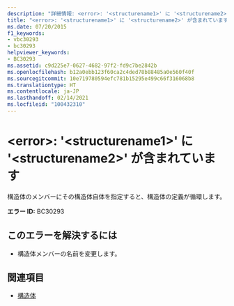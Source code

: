 ```yaml
---
description: "詳細情報: <error>: '<structurename1>' に '<structurename2>' が含まれています"
title: "<error>: '<structurename1>' に '<structurename2>' が含まれています"
ms.date: 07/20/2015
f1_keywords:
- vbc30293
- bc30293
helpviewer_keywords:
- BC30293
ms.assetid: c9d225e7-0627-4682-97f2-fd9c7be2842b
ms.openlocfilehash: b12a0ebb123f60ca2c4ded78b88485a0e560f40f
ms.sourcegitcommit: 10e719780594efc781b15295e499c66f316068b8
ms.translationtype: HT
ms.contentlocale: ja-JP
ms.lasthandoff: 02/14/2021
ms.locfileid: "100432310"
---
```

# <a name="error-structurename1-contains-structurename2"></a>\<error>: '\<structurename1>' に '\<structurename2>' が含まれています

構造体のメンバーにその構造体自体を指定すると、構造体の定義が循環します。  
  
 **エラー ID:** BC30293  
  
## <a name="to-correct-this-error"></a>このエラーを解決するには  
  
- 構造体メンバーの名前を変更します。  
  
## <a name="see-also"></a>関連項目

- [構造体](../programming-guide/language-features/data-types/structures.md)
